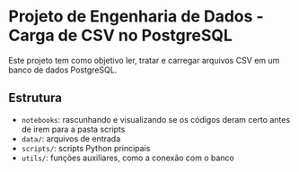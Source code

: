 # Projeto de Engenharia de Dados - Carga de CSV no PostgreSQL

Este projeto tem como objetivo ler, tratar e carregar arquivos CSV em um banco de dados PostgreSQL.

## Estrutura

- `notebooks`: rascunhando e visualizando se os códigos deram certo antes de irem para a pasta scripts
- `data/`: arquivos de entrada
- `scripts/`: scripts Python principais
- `utils/`: funções auxiliares, como a conexão com o banco
